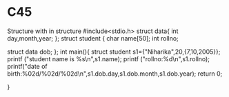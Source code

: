 # C45
Structure with in structure 
#include<stdio.h>
struct data{
  int day,month,year;
  };
  struct student {
  char name[50];
  int rollno; 
  
  struct data dob;
};
int main(){
struct student s1={"Niharika",20,{7,10,2005}};
printf ("student name is %s\n",s1.name);
printf ("rollno:%d\n",s1.rollno);
printf("date of birth:%02d/%02d/%02d\n",s1.dob.day,s1.dob.month,s1.dob.year);
return 0;

}
